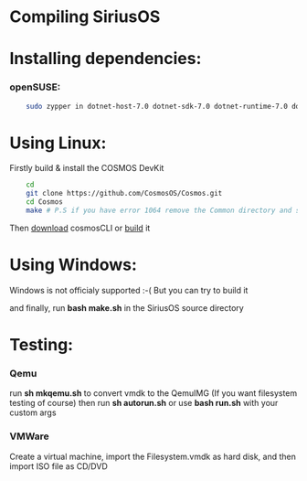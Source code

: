 # Compiling SiriusOS

# Installing dependencies:

### openSUSE:
```sh
    sudo zypper in dotnet-host-7.0 dotnet-sdk-7.0 dotnet-runtime-7.0 dotnet-hostfxr-7.0 dotnet-host yasm xorriso make
```

# Using Linux:
Firstly build & install the COSMOS DevKit

```sh
    cd
    git clone https://github.com/CosmosOS/Cosmos.git
    cd Cosmos
    make # P.S if you have error 1064 remove the Common directory and start make again
```
Then [download](https://github.com/PratyushKing/cosmosCLI/releases/tag/v1.3.1-stable) cosmosCLI or [build](https://github.com/PratyushKing/cosmosCLI/archive/refs/heads/main.zip) it

# Using Windows:
Windows is not officialy supported :-(
But you can try to build it

and finally, run **bash make.sh** in the SiriusOS source directory

# Testing:
### Qemu
run **sh mkqemu.sh** to convert vmdk to the QemuIMG (If you want filesystem testing of course)
then run **sh autorun.sh** or use **bash run.sh** with your custom args

### VMWare
Create a virtual machine, import the Filesystem.vmdk as hard disk, and then import ISO file as CD/DVD
